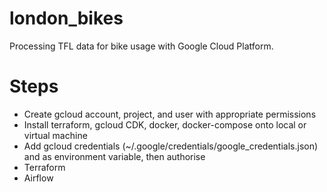 # london_bikes
Processing TFL data for bike usage with Google Cloud Platform.

# Steps

- Create gcloud account, project, and user with appropriate permissions
- Install terraform, gcloud CDK, docker, docker-compose onto local or virtual machine
- Add gcloud credentials (~/.google/credentials/google_credentials.json) and as environment variable, then authorise
- Terraform
- Airflow
